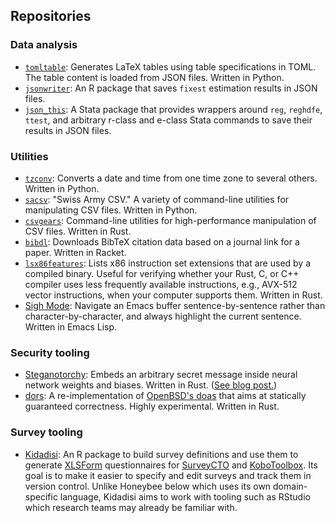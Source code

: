 
## Repositories

### Data analysis

- [`tomltable`](https://github.com/gn0/tomltable): Generates LaTeX tables using table specifications in TOML. The table content is loaded from JSON files. Written in Python.
- [`jsonwriter`](https://github.com/gn0/jsonwriter): An R package that saves `fixest` estimation results in JSON files.
- [`json_this`](https://github.com/gn0/json-this): A Stata package that provides wrappers around `reg`, `reghdfe`, `ttest`, and arbitrary r-class and e-class Stata commands to save their results in JSON files.

### Utilities

- [`tzconv`](https://github.com/gn0/tzconv): Converts a date and time from one time zone to several others. Written in Python.
- [`sacsv`](https://github.com/gn0/sacsv): "Swiss Army CSV." A variety of command-line utilities for manipulating CSV files. Written in Python.
- [`csvgears`](https://github.com/gn0/csvgears): Command-line utilities for high-performance manipulation of CSV files. Written in Rust.
- [`bibdl`](https://github.com/gn0/bibdl): Downloads BibTeX citation data based on a journal link for a paper. Written in Racket.
- [`lsx86features`](https://github.com/gn0/lsx86features): Lists x86 instruction set extensions that are used by a compiled binary. Useful for verifying whether your Rust, C, or C++ compiler uses less frequently available instructions, e.g., AVX-512 vector instructions, when your computer supports them. Written in Rust.
- [Sigh Mode](https://github.com/gn0/sigh-mode): Navigate an Emacs buffer sentence-by-sentence rather than character-by-character, and always highlight the current sentence. Written in Emacs Lisp.

### Security tooling

- [Steganotorchy](https://github.com/gn0/steganotorchy): Embeds an arbitrary secret message inside neural network weights and biases. Written in Rust. ([See blog post.](https://blog.gabornyeki.com/2024-11-hiding-a-message-in-my-pytorch-weights/))
- [dors](https://github.com/gn0/dors): A re-implementation of [OpenBSD's doas](https://en.wikipedia.org/wiki/Doas) that aims at statically guaranteed correctness. Highly experimental. Written in Rust.

### Survey tooling

- [Kidadisi](https://github.com/gn0/kidadisi): An R package to build survey definitions and use them to generate [XLSForm](https://xlsform.org/en/) questionnaires for [SurveyCTO](https://www.surveycto.com/) and [KoboToolbox](https://www.kobotoolbox.org/). Its goal is to make it easier to specify and edit surveys and track them in version control. Unlike Honeybee below which uses its own domain-specific language, Kidadisi aims to work with tooling such as RStudio which research teams may already be familiar with.
